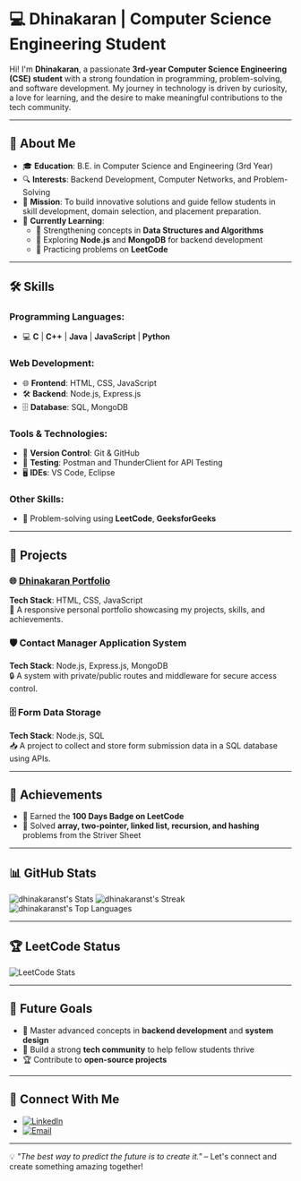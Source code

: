 # 💻 Dhinakaran | Computer Science Engineering Student

Hi! I'm **Dhinakaran**, a passionate **3rd-year Computer Science Engineering (CSE) student** with a strong foundation in programming, problem-solving, and software development. My journey in technology is driven by curiosity, a love for learning, and the desire to make meaningful contributions to the tech community.

---

## 🌟 About Me
- 🎓 **Education**: B.E. in Computer Science and Engineering (3rd Year)  
- 🔍 **Interests**: Backend Development, Computer Networks, and Problem-Solving  
- 🚀 **Mission**: To build innovative solutions and guide fellow students in skill development, domain selection, and placement preparation.  
- 🌱 **Currently Learning**:  
  - 📘 Strengthening concepts in **Data Structures and Algorithms**  
  - 🔧 Exploring **Node.js** and **MongoDB** for backend development  
  - 🎯 Practicing problems on **LeetCode**

---

## 🛠️ Skills

### Programming Languages:
- 💻 **C** | **C++** | **Java** | **JavaScript** | **Python**

### Web Development:
- 🌐 **Frontend**: HTML, CSS, JavaScript  
- 🛠️ **Backend**: Node.js, Express.js  
- 🗄️ **Database**: SQL, MongoDB  

### Tools & Technologies:
- 🔄 **Version Control**: Git & GitHub  
- 🧪 **Testing**: Postman and ThunderClient for API Testing  
- 🖥️ **IDEs**: VS Code, Eclipse 

### Other Skills:
- 🧩 Problem-solving using **LeetCode**, **GeeksforGeeks**

---

## 📂 Projects

### 🌐 [Dhinakaran Portfolio](#)
**Tech Stack**: HTML, CSS, JavaScript  
🎨 A responsive personal portfolio showcasing my projects, skills, and achievements.

### 🛡️ Contact Manager Application System
**Tech Stack**: Node.js, Express.js, MongoDB  
🔒 A system with private/public routes and middleware for secure access control.

### 🗄️ Form Data Storage
**Tech Stack**: Node.js, SQL  
📥 A project to collect and store form submission data in a SQL database using APIs.

---

## 🎯 Achievements
- 🏅 Earned the **100 Days Badge on LeetCode**  
- 🚀 Solved **array, two-pointer, linked list, recursion, and hashing** problems from the Striver Sheet  

---

## 📊 GitHub Stats

![dhinakaranst's Stats](https://github-readme-stats.vercel.app/api?username=dhinakaranst&theme=radical&show_icons=true&hide_border=true&count_private=true)
![dhinakaranst's Streak](https://github-readme-streak-stats.herokuapp.com/?user=dhinakaranst&theme=radical&hide_border=true)
![dhinakaranst's Top Languages](https://github-readme-stats.vercel.app/api/top-langs/?username=dhinakaranst&theme=radical&show_icons=true&hide_border=true&layout=compact)


---

## 🏆 LeetCode Status

![LeetCode Stats](https://leetcard.jacoblin.cool/DHINAKARAN_Thillainathan?theme=light&font=Karma&ext=heatmap)

---

## 🌱 Future Goals
- 📖 Master advanced concepts in **backend development** and **system design**  
- 🤝 Build a strong **tech community** to help fellow students thrive  
- 🏆 Contribute to **open-source projects**

---

## 🤝 Connect With Me
- [![LinkedIn](https://img.shields.io/badge/LinkedIn-Dhinakaran-blue?logo=linkedin&logoColor=white)](https://www.linkedin.com/in/dhinakaran-t-493308259)  
- [![Email](https://img.shields.io/badge/Email-dhinakarant104@gmail.com-red?logo=gmail&logoColor=white)](mailto:dhinakarant104@gmail.com)  

---

💡 *"The best way to predict the future is to create it."* – Let's connect and create something amazing together!
